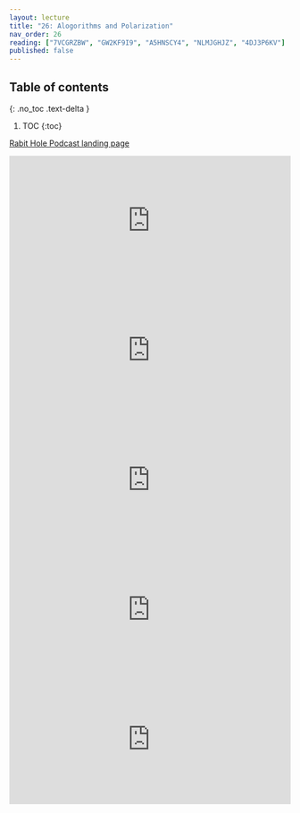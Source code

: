 ```yaml
---
layout: lecture
title: "26: Alogorithms and Polarization"
nav_order: 26
reading: ["7VCGRZBW", "GW2KF9I9", "A5HNSCY4", "NLMJGHJZ", "4DJ3P6KV"]
published: false
---
```


## Table of contents
{: .no_toc .text-delta } 
1. TOC 
{:toc}

[Rabit Hole Podcast landing page](https://www.nytimes.com/2020/04/22/podcasts/rabbit-hole-prologue.html?action=click&module=audio-series-bar&region=header&pgtype=Article)


<iframe src="https://open.spotify.com/embed-podcast/episode/5ez13KFqFlXeaFve1XHuJV" width="100%" height="232" frameborder="0" allowtransparency="true" allow="encrypted-media"></iframe>

<iframe src="https://open.spotify.com/embed-podcast/episode/7GP4kaqyGbPz3CrvkTcBRx" width="100%" height="232" frameborder="0" allowtransparency="true" allow="encrypted-media"></iframe>

<iframe src="https://open.spotify.com/embed-podcast/episode/4PiFGKG3KUirXgmuQZs73T" width="100%" height="232" frameborder="0" allowtransparency="true" allow="encrypted-media"></iframe>

<iframe src="https://open.spotify.com/embed-podcast/episode/1wlZzEe7nbe6AYUKJVogOg" width="100%" height="232" frameborder="0" allowtransparency="true" allow="encrypted-media"></iframe>

<iframe src="https://open.spotify.com/embed-podcast/episode/17vSyBYKUihUXBJYsJpGdR" width="100%" height="232" frameborder="0" allowtransparency="true" allow="encrypted-media"></iframe>


<!-- 
Reading: Hardin, The Crippled Epistemology of Extremism
(something from epistemic injustice??; or virtue epistemology)

# Review

Let's begin as always with some review. 

In our last reading, we read Cass Sunstein's chapters on Polarization and Cybercascades. 

We also used the Podcast "Rabbit Hole" and example of the kind of polarization that media forms (rather than message) help contribute to it. 

The central point being that, while messages of hate and extremism have always existed, the suggest that possibilities of new media (particularly the speed, multi-nodal, and scale) are enabling new social consequences for the same old messages. 

These are consequences that society needs to grapple with. 

As we Sunstein's Chapters relied heavily on psychological studies that shown reasons why "more speech" does not always remedy "bad speech" -- which has been a guiding principle of the enlightenment and embodied in the legal thinking of people like Justice Brandeis.


# Polarization: An epistemological perspective

Today, we want to continue looking at this phenomenon. But I want to do so from a slightly different angle. Instead of looking at empirical (a posterior) studies about why "more speech" (at the kind of speed and scale that digital media enables) might produce erroneous beliefs and extremism, I want to consider it from a epistemic (a priori) point view. 

By this I mean we want to look at the way knowledge works, and from this understand why it is predictable or foreseeable that speech understand particular conditions can actually lead us away from the truth rather than towards it. 

To consider this we will use the help of a couple of contemporary articles, particularly the essay by Russel Hardin. And with the time remaining, I'd like to turn back to the podcast and consider ways that we can see these ideas about "how knowledge works" manifesting theme.

(One way to justify the Hardin article which has nothing to say specific to say about media is condition is: 
This article has purposely been chosen because it does not talk about the internet and its contribution to extremism. But what it does attempt to do is outline structures or characteristics fanaticism and the circumstances that generate. 

Our job is to identify these structures, and then consider the way new media forms might oppose or further the structures/characteristics that Hardin has identified.
)

# The Problem of "Fanatacism"

**Question** What problem does Hardin point with the quotation from Bentham? 

> "...Fanaticism never sleeps...
> "...it is never stopped by conscience..." 
Why
> "...it has pressed conscience into service..."
> "...Avarice, lust, and vengeance, have piety, benevolence, honour; fanaticism has nothing to oppose it. 
(An Introduction to the Principles of Morals and Legislation, 1970, p. 156)

What I understand by the idea that the "Fanaticism never sleeps" is that idea that the so-called fanatic or member of fanatic group has entered into an epistemological environment that cannot be corrected (at least by the usual means). 

Every external criticism is seen, not an opposing view to be inspected a weighed, but a evidence of an external enemy and confirmation of one's correct position. 

Religion is not the only place these seems capable of occurring but it does seem to be a common one. 

Example: 

Think about the language of religion, the language of the psalms. The psalms are filled with the idea that the righteous are persecuted. They are filled with request for God to help sustain the righteous in the midst of their persecution. 

Persecution by extension becomes a kind of evidence or sign of holiness. One can confirm that they are loved by God when they are being persecuted for their beliefs. 

> Blessed are those who are persecuted because of righteousness,
for theirs is the Kingdom of Heaven.
Blessed are you when people insult you, persecute you and falsely say all kinds of evil against you because of me.

Without denying the genuine religious persecution takes place, it is also true that no one likes criticism, especially of one's core beliefs. Such criticism can often feel like an attack and persecution, and thus religion can be a shield against critique. Every critique is an attack, every attack is evidence of persecution, and every persecution is evidence that one is on the right path and beloved by God.

This is the kind of epistemological environment that Bentham seems to have in mind when he says "Fanaticism has nothing to oppose it."

## Hardin and Group Fanaticism

What Hardin thinks Bentham has overlooked is that this phenomenon is also a social one, and Hardin wants to delve into the "social" dimension of fanaticism precisely to help explain just why it is that a "fanatic never sleeps".

He writes: 

> Seeing the nature of a
group of fanatics may help to understand why the fanatic never sleeps.
When the fanatic is in a group of like-minded people, and especially when
the group isolates itself from others, either by separating itself or by
excluding others, that group reinfor<:es the individual's "conscience,"
indeed, reinforces the individual's beliefs, both factual and normative.
A fanatic who must live among others who do not share the fanatic's
views may finally at least nod. It is generally the group that produces and
sustains fanaticism.
Fanaticism is inherently, therefore, a sociological and not merely a
psychological matter. (p. 4)

and again: 

> Focus on the group
leads us to ask how the belief gets inculcated and maintained. The latter
focus suggests that fanaticism is less likely to be defined by its substantive
content than by the way it is socially constructed. This suggests why
Bentham's focus on religious fanatics was partly misplaced. (p. 4)

# Economic theory of knowledge

**Question**: What is the economic theory of knowledge that Hardin has in mind?

Conditions of knowledge:

>"Once discovered,
however, a bit of knowledge, X, will be counted as true to the extent it
comes from a credible authority, it fits coherently with other beliefs, it
corresponds with the world, or it once seemed to meet one of these
conditions. One's belief in the truth of X might also depend on the
rewards of counting it as true. I wish especially to address this last possibility
as applied to fanatical beliefs." p. 5

**Question**: What is the difference by the traditional philosopher's interest in epistemology and the social scientist's interest? 

> Philosophical epistemology is therefore largely about a kind of public,
not personal, knowledge. What must interest a social scientist who wishes
to explain behavior is the knowledge or beliefs of actual people. (p. 5)

An economic theory of knowledge is meant to describe, not why some theory in physics is considered "known", but why a given person would come to acknowledge or not acknowledge this theory as true. 

The field of physics may consider a theory to be known, and some advanced physicists may know the proof. 

But I am not a physicist and I don't understand the reasons the theory is true, nevertheless I may still come to regard it as true/known.

> "An economic theory of knowledge would address this question. Such a theory
would not focus on the objects of belief but on the ways people come to
hold their beliefs. By an economic theory, I mean merely a theory that
focuses on the costs and benefits of having and coming to have knowledge
or to correct what knowledge one has." p. 5

The ETK relies on three important principles. 

1. "knowledge has value as a resource and therefore it is an economic good". Because it is "a good", we generally want to get it and seek for it. It is more "useful/valuable" to know something true that believe something false. (Usually)

2. "acquisition entails costs". It has hard to get knowledge, thus the cost of obtaining it has to be balanced against the value of possessing it.

This is an interesting point with respect to media. The more technology /new media lowers barriers to access the more these acquisition costs are lowered. Thus more people might seek knowledge of less utility or value because the costs no longer outweigh the benefit.

3. There is such a thing a "happenstance knowledge"; sometimes we gain knowledge accidentally or fortuitously in the midst of other activities. Knowing your "first language" is one such example. This knowledge (because it is learned through activities we would have done any) is a "essentially without cost" (p. 6) Happenstance knowledge can also be knowledge we previously sought after for a prior purpose yesterday, which incidentally/accidentally turns out to be useful today for an entirely different kind of matter.

Hardin sees "fanatical belief" as example of "happenstance knowledge". (p. 6)

# Knowledge by authority

All of the happenstance knowledge that we rely on in this moment "is the residue of past acceptances of authoritative assertions" (p. 7)

p. 7 moral and ideological matters tend to rely on authoritative happenstance knowledge more "because the latter are not even well tested by anyone and because it would be difficult to imagine relevant tests of them".

> p. 8 "If I am in a small community with beliefs that others would think very odd, I may find those beliefs not at all odd because, after all, they are held by everyone I know. They may be merely part of the vast catalog of beliefs 
that I hold from dependence on authority"

This is relevant for the idea of polarization or the counter-intuitive idea that as the internet gets bigger, my community in a way gets smaller (here "big" and "small" is stand-in term in for diversity. This assumed connection between big and diverse is holdover for the pre-internet / social media era. In the pre-interent world, one could take it for granted that as one's community gets bigger so does the diversity of voices. This is no longer seems to be true: Thus, even if one's personalized community is very larger in number, it could still be very small. And thus Hardin's statement apples: 

# Normal Politics

p. 9, "As I will argue, a group that hives off faces its members with **epistemological constraints that may heightenn the intensity of their beliefs** in the wrongness of their nation's politics and **strengthen their motivations to do something outside politics**."

# The epistemology of extremism

p. 9 "A politically extreme view is likely to be a norm of exclusion that is **self-enforcing**,
even **self-strengthening**

# Nationalism

p. 12 Hardin points to three "oddities" attributed to "Nationalism" (from Benedict Anderson (1991:5))

p. 13: "Fanaticism is not a kind of belief; rather it is a characteristic of the way beliefs can be held, including obstinate ignorance of alterative views. Fanaticism requires exclusionary group practices for its maintenance because it requires the isolation that allows spurious beliefs to escape challenge"

This is interesting in the case of nationalism since it is "often directed a the promulgation of a universalist program, which, again, would be inclusive rather than exclusive". Hardin discusses how this tension can be held. 

Basically nationalist views "require protection against corrosive contrary knowledge". 

**Question** How do national based news systems contribute to this? How does the Hegemony of Hollywood contribute this for Americans? How does the Internet offer a chance of escaping this? How is the internet changing to prevent this possibility?

# Fanatatical Action Without Fanatical Belief. 

I like this quotation on p. 16: 
>"It follows then that I am led to my belief in X by the incentive for having it, or at least for credibly expressing it."

Here he describes an interest in idea (X) will lead one to group. Closed participation in that group can lead to the appearance of truth (through authority, consensus) of a number of related truths which support or corroborate X. 

Thus through my desire to believe X, my participation in the group provides me with the assumptions required to justify it.

# Interests and Knowledge

# Epistemology, Fanaticism, and Nationalism

p. 19: Summary statement: 

"Moreover, virtually all of our knowledge
comes from our larger society, not from our own discovery. Hence,
it is fundamentally group based in large part. Most of our knowledge
comes, however, from groups that are open and inclusive. The knowledge
of the fanatic comes from a group that is generally exclusive,"

Good example of Amish group purposely restricting exposure to outside information with quote from Amish leadership on p. 20.

further summary. 

Fanatical groups are intensified as moderate members leave. 

p. 21: "Moreover, virtually all of our knowledge
comes from our larger society, not from our own discovery. Hence,
it is fundamentally group based in large part. Most of our knowledge
comes, however, from groups that are open and inclusive. The knowledge
of the fanatic comes from a group that is generally exclusive,..." -->
